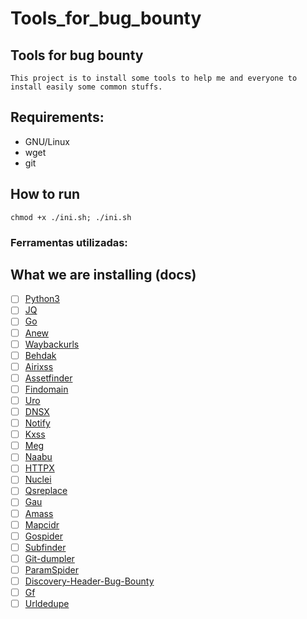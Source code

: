 # Tools_for_bug_bounty


## Tools for bug bounty

```
This project is to install some tools to help me and everyone to install easily some common stuffs.
``` 
## Requirements:

- GNU/Linux
- wget
- git

## How to run

```
chmod +x ./ini.sh; ./ini.sh
```

### Ferramentas utilizadas:
## What we are installing (docs)

- [ ] [Python3](https://www.python.org/downloads/)
- [ ] [JQ](https://stedolan.github.io/jq/download/)
- [ ] [Go](https://go.dev/doc/install)
- [ ] [Anew](https://github.com/tomnomnom/anew)
- [ ] [Waybackurls](https://github.com/tomnomnom/waybackurl)
- [ ] [Behdak](https://github.com/R0X4R/bhedak)
- [ ] [Airixss](https://github.com/ferreiraklet/airixss)
- [ ] [Assetfinder](https://github.com/tomnomnom/assetfinder)
- [ ] [Findomain](https://github.com/Findomain/Findomain)
- [ ] [Uro](https://github.com/s0md3v/uro)
- [ ] [DNSX](https://github.com/projectdiscovery/dnsx)
- [ ] [Notify](https://github.com/projectdiscovery/notify)
- [ ] [Kxss](https://github.com/Emoe/kxss)
- [ ] [Meg](https://github.com/tomnomnom/meg)
- [ ] [Naabu](https://github.com/projectdiscovery/naabu)
- [ ] [HTTPX](https://github.com/projectdiscovery/httpx)
- [ ] [Nuclei](https://github.com/projectdiscovery/nuclei)
- [ ] [Qsreplace](https://github.com/tomnomnom/qsreplace)
- [ ] [Gau](https://github.com/lc/gau)
- [ ] [Amass](https://github.com/OWASP/Amass)
- [ ] [Mapcidr](https://github.com/projectdiscovery/mapcidr)
- [ ] [Gospider](https://github.com/jaeles-project/gospider)
- [ ] [Subfinder](https://github.com/projectdiscovery/subfinder)
- [ ] [Git-dumpler](https://https://github.com/arthaud/git-dumper)
- [ ] [ParamSpider](https://github.com/devanshbatham/ParamSpider)
- [ ] [Discovery-Header-Bug-Bounty](https://https://github.com/KingOfBugbounty/Discovery-Header-Bug-Bounty)
- [ ] [Gf](https://github.com/tomnomnom/gf)
- [ ] [Urldedupe](https://github.com/ameenmaali/urldedupe)
